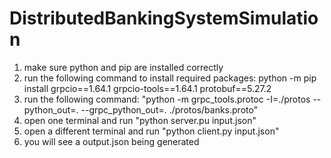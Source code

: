 # DistributedBankingSystemSimulation
1. make sure python and pip are installed correctly
2. run the following command to install required packages:
   python -m pip install grpcio==1.64.1 grpcio-tools==1.64.1 protobuf==5.27.2
4. run the following command:
   "python -m grpc_tools.protoc -I=./protos --python_out=. --grpc_python_out=. ./protos/banks.proto"
5. open one terminal and run "python server.pu input.json"
6. open a different terminal and run "python client.py input.json"
7. you will see a output.json being generated
